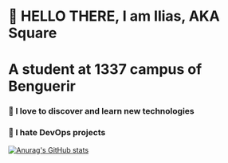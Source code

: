 # 👋 HELLO THERE, I am Ilias, AKA Square
# A student at 1337 campus of Benguerir

### 🔭 I love to discover and learn new technologies
### 🤯 I hate DevOps projects

[![Anurag's GitHub stats](https://github-readme-stats.vercel.app/api?iliaselbadaouianuraghazra)](https://github.com/anuraghazra/github-readme-stats)
